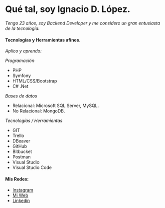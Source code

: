 # Qué tal, soy Ignacio D. López.

_Tengo 23 años, soy Backend Developer y me considero un gran entusiasta de la tecnología._

#### Tecnologías y Herramientas afines. 

_Aplico y aprendo:_

_Programación_
* PHP
* Symfony
* HTML/CSS/Bootstrap
* C# .Net

_Bases de datos_
* Relacional: Microsoft SQL Server, MySQL.
* No Relacional: MongoDB.

_Tecnologías / Herramientas_
* GIT
* Trello
* DBeaver
* GitHub
* Bitbucket
* Postman
* Visual Studio
* Visual Studio Code


#### Mis Redes:

* [Instagram](https://www.instagram.com/ignaciodlopez/)
* [Mi Web](https://ignaciodlopez.com/) 
* [Linkedin](https://www.linkedin.com/in/ignaciol%C3%B3pez/)

